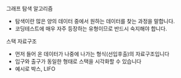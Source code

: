 # 
그래프 탐색 알고리즘 
- 탐색이란 많은 양의 데이터 중에서 원하는 데이터를 찾는 과정을 말합니다. 
- 코딩테스트에 매우 자주 등장하는 유형이므로 반드시 숙지해야 합니다. 

스택 자료구조
- 먼저 들어 온 데이터가 나중에 나가는 형식(선입후출)의 자료구조입니다
- 입구와 출구가 동일한 형태로 스택을 시각화할 수 있습니다 
- 예시로 박스, LIFO 



 